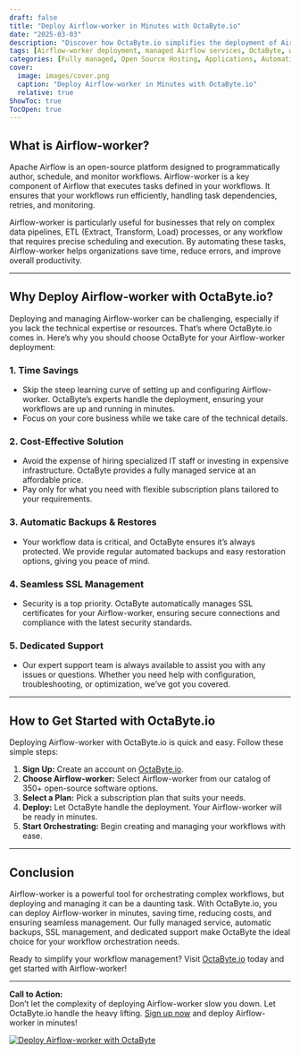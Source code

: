 ```yaml
---
draft: false
title: "Deploy Airflow-worker in Minutes with OctaByte.io"
date: "2025-03-03"
description: "Discover how OctaByte.io simplifies the deployment of Airflow-worker, a powerful tool for orchestrating complex workflows. Learn why deploying Airflow-worker with OctaByte saves time, reduces costs, and ensures seamless management with expert support."
tags: [Airflow-worker deployment, managed Airflow services, OctaByte, workflow orchestration, open-source software management, cost-effective IT solutions, automated backups, SSL management, expert support]
categories: [Fully managed, Open Source Hosting, Applications, Automation]
cover:
  image: images/cover.png
  caption: "Deploy Airflow-worker in Minutes with OctaByte.io"
  relative: true
ShowToc: true
TocOpen: true
---
```



## What is Airflow-worker?

Apache Airflow is an open-source platform designed to programmatically author, schedule, and monitor workflows. Airflow-worker is a key component of Airflow that executes tasks defined in your workflows. It ensures that your workflows run efficiently, handling task dependencies, retries, and monitoring.

Airflow-worker is particularly useful for businesses that rely on complex data pipelines, ETL (Extract, Transform, Load) processes, or any workflow that requires precise scheduling and execution. By automating these tasks, Airflow-worker helps organizations save time, reduce errors, and improve overall productivity.

---

## Why Deploy Airflow-worker with OctaByte.io?

Deploying and managing Airflow-worker can be challenging, especially if you lack the technical expertise or resources. That’s where OctaByte.io comes in. Here’s why you should choose OctaByte for your Airflow-worker deployment:

### 1. **Time Savings**
   - Skip the steep learning curve of setting up and configuring Airflow-worker. OctaByte’s experts handle the deployment, ensuring your workflows are up and running in minutes.
   - Focus on your core business while we take care of the technical details.

### 2. **Cost-Effective Solution**
   - Avoid the expense of hiring specialized IT staff or investing in expensive infrastructure. OctaByte provides a fully managed service at an affordable price.
   - Pay only for what you need with flexible subscription plans tailored to your requirements.

### 3. **Automatic Backups & Restores**
   - Your workflow data is critical, and OctaByte ensures it’s always protected. We provide regular automated backups and easy restoration options, giving you peace of mind.

### 4. **Seamless SSL Management**
   - Security is a top priority. OctaByte automatically manages SSL certificates for your Airflow-worker, ensuring secure connections and compliance with the latest security standards.

### 5. **Dedicated Support**
   - Our expert support team is always available to assist you with any issues or questions. Whether you need help with configuration, troubleshooting, or optimization, we’ve got you covered.

---

## How to Get Started with OctaByte.io

Deploying Airflow-worker with OctaByte.io is quick and easy. Follow these simple steps:

1. **Sign Up:** Create an account on [OctaByte.io](https://octabyte.io).
2. **Choose Airflow-worker:** Select Airflow-worker from our catalog of 350+ open-source software options.
3. **Select a Plan:** Pick a subscription plan that suits your needs.
4. **Deploy:** Let OctaByte handle the deployment. Your Airflow-worker will be ready in minutes.
5. **Start Orchestrating:** Begin creating and managing your workflows with ease.

---

## Conclusion

Airflow-worker is a powerful tool for orchestrating complex workflows, but deploying and managing it can be a daunting task. With OctaByte.io, you can deploy Airflow-worker in minutes, saving time, reducing costs, and ensuring seamless management. Our fully managed service, automatic backups, SSL management, and dedicated support make OctaByte the ideal choice for your workflow orchestration needs.

Ready to simplify your workflow management? Visit [OctaByte.io](https://octabyte.io) today and get started with Airflow-worker!

---

**Call to Action:**  
Don’t let the complexity of deploying Airflow-worker slow you down. Let OctaByte.io handle the heavy lifting. [Sign up now](https://octabyte.io) and deploy Airflow-worker in minutes!

[![Deploy Airflow-worker with OctaByte](/images/deploy-on-octabyte.png)](https://octabyte.io/fully-managed-open-source-services/applications/automation/airflow-worker)
